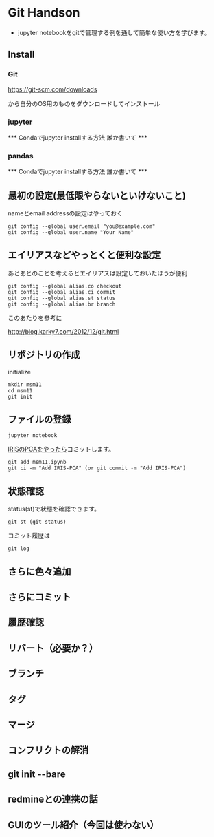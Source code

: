 # Git Handson

- jupyter notebookをgitで管理する例を通して簡単な使い方を学びます。

## Install

### Git

https://git-scm.com/downloads

から自分のOS用のものをダウンロードしてインストール

### jupyter

*** Condaでjupyter installする方法 誰か書いて ***

### pandas

*** Condaでjupyter installする方法 誰か書いて ***


## 最初の設定(最低限やらないといけないこと)

nameとemail addressの設定はやっておく

    git config --global user.email "you@example.com"
    git config --global user.name "Your Name"


## エイリアスなどやっとくと便利な設定

あとあとのことを考えるとエイリアスは設定しておいたほうが便利

    git config --global alias.co checkout
    git config --global alias.ci commit
    git config --global alias.st status
    git config --global alias.br branch

このあたりを参考に

http://blog.karky7.com/2012/12/git.html

## リポジトリの作成

initialize

    mkdir msm11
    cd msm11
    git init

## ファイルの登録

    jupyter notebook

[IRISのPCAをやったら](ipynbs/msm11_1.ipynb)コミットします。

    git add msm11.ipynb
    git ci -m "Add IRIS-PCA" (or git commit -m "Add IRIS-PCA")

## 状態確認

status(st)で状態を確認できます。

    git st (git status)

コミット履歴は

    git log

## さらに色々追加

## さらにコミット

## 履歴確認

## リバート（必要か？）

## ブランチ

## タグ

## マージ

## コンフリクトの解消

## git init --bare

## redmineとの連携の話

## GUIのツール紹介（今回は使わない）